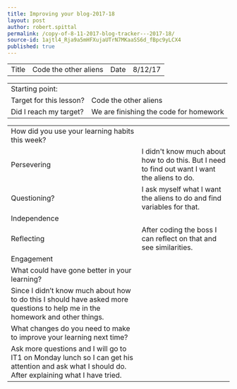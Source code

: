 ```yaml
---
title: Improving your blog-2017-18
layout: post
author: robert.spittal
permalink: /copy-of-8-11-2017-blog-tracker---2017-18/
source-id: 1ajtl4_Rja9a5mHFXujaUTrN7MKaaSS6d_fBpc9yLCX4
published: true
---
```

<table>
  <tr>
    <td>Title</td>
    <td>Code the other aliens</td>
    <td>Date</td>
    <td>8/12/17</td>
  </tr>
</table>


<table>
  <tr>
    <td>Starting point:</td>
    <td></td>
  </tr>
  <tr>
    <td>Target for this lesson?</td>
    <td>Code the other aliens</td>
  </tr>
  <tr>
    <td>Did I reach my target? </td>
    <td>We are finishing the code for homework</td>
  </tr>
</table>


<table>
  <tr>
    <td>How did you use your learning habits this week?</td>
    <td></td>
  </tr>
  <tr>
    <td>Persevering</td>
    <td>I didn't know much about how to do this. But I need to find out want I want the aliens to do.</td>
  </tr>
  <tr>
    <td>Questioning?</td>
    <td>I ask myself what I want the aliens to do and find variables for that.</td>
  </tr>
  <tr>
    <td>Independence</td>
    <td></td>
  </tr>
  <tr>
    <td>Reflecting</td>
    <td>After coding the boss I can reflect on that and see similarities.</td>
  </tr>
  <tr>
    <td>Engagement</td>
    <td></td>
  </tr>
  <tr>
    <td>What could have gone better in your learning?</td>
    <td></td>
  </tr>
  <tr>
    <td>Since I didn’t know much about how to do this I should have asked more questions to help me in the homework and other things.
</td>
    <td></td>
  </tr>
  <tr>
    <td>What changes do you need to make to improve your learning next time?</td>
    <td></td>
  </tr>
  <tr>
    <td>Ask more questions and I will go to IT1 on Monday lunch so I can get his attention and ask what I should do. After explaining what I have tried.</td>
    <td></td>
  </tr>
</table>


